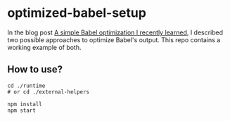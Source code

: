 # optimized-babel-setup

In the blog post [A simple Babel optimization I recently learned](https://brunoscopelliti.com/a-simple-babel-optimization-i-recently-learned/), I described
two possible approaches to optimize Babel's output. This repo contains a working example
of both.

## How to use?

```
cd ./runtime
# or cd ./external-helpers

npm install
npm start
```

